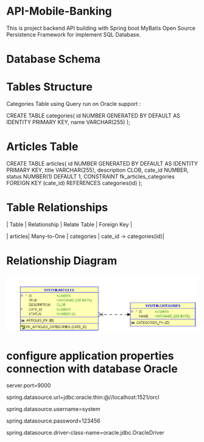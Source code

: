 # API-Mobile-Banking
This is project backend API building with Spring boot MyBatis Open Source Persistence Framework for implement SQL Database.
# Database Schema 
# Tables Structure

Categories Table using Query run on Oracle support :

CREATE TABLE categories(
    id NUMBER GENERATED BY DEFAULT AS IDENTITY PRIMARY KEY,
    name VARCHAR(255)
);

# Articles Table

CREATE TABLE articles(
    id NUMBER GENERATED BY DEFAULT AS IDENTITY PRIMARY KEY,
    title VARCHAR(255),
    description CLOB,
    cate_id NUMBER,
    status NUMBER(1) DEFAULT 1,
    CONSTRAINT fk_articles_categories FOREIGN KEY (cate_id) REFERENCES categories(id)
);

# Table Relationships

| Table   | Relationship | Relate Table | Foreign Key |

| articles| Many-to-One  | categories   | cate_id → categories(id)|

# Relationship Diagram

![](images/1.png)
 
# configure application properties connection with database Oracle

server.port=9000

spring.datasource.url=jdbc:oracle:thin:@//localhost:1521/orcl

spring.datasource.username=system

spring.datasource.password=123456

spring.datasource.driver-class-name=oracle.jdbc.OracleDriver

